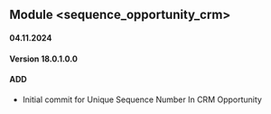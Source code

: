 ## Module <sequence_opportunity_crm>

#### 04.11.2024
#### Version 18.0.1.0.0
#### ADD
- Initial commit for Unique Sequence Number In CRM Opportunity
